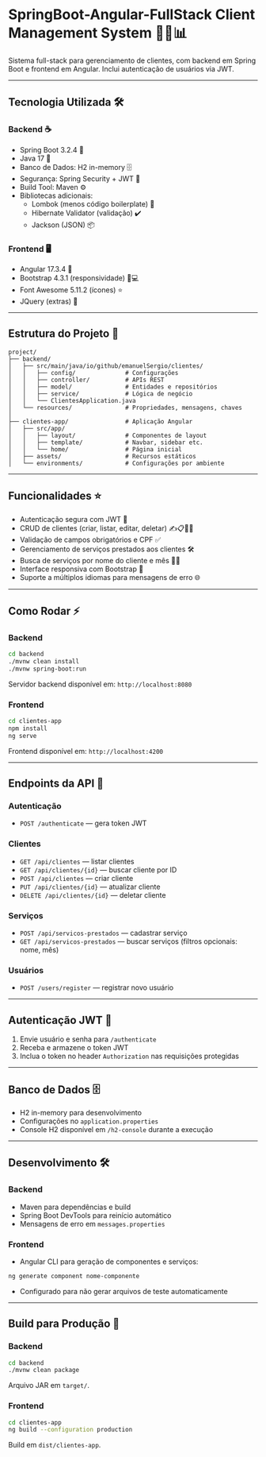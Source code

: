 # SpringBoot-Angular-FullStack Client Management System 🧑‍💼📊

Sistema full-stack para gerenciamento de clientes, com backend em Spring Boot e frontend em Angular. Inclui autenticação de usuários via JWT.

---

## Tecnologia Utilizada 🛠️

### Backend ☕
- Spring Boot 3.2.4 🌱
- Java 17 📜
- Banco de Dados: H2 in-memory 🗄️
- Segurança: Spring Security + JWT 🔐
- Build Tool: Maven ⚙️
- Bibliotecas adicionais:
  - Lombok (menos código boilerplate) 🧹
  - Hibernate Validator (validação) ✔️
  - Jackson (JSON) 📦

### Frontend 🖥️
- Angular 17.3.4 🔷
- Bootstrap 4.3.1 (responsividade) 📱💻
- Font Awesome 5.11.2 (ícones) ⭐
- JQuery (extras) 🎯

---

## Estrutura do Projeto 📂

```
project/
├── backend/                     
│   ├── src/main/java/io/github/emanuelSergio/clientes/
│   │   ├── config/              # Configurações
│   │   ├── controller/          # APIs REST
│   │   ├── model/               # Entidades e repositórios
│   │   ├── service/             # Lógica de negócio
│   │   └── ClientesApplication.java
│   └── resources/               # Propriedades, mensagens, chaves
│
├── clientes-app/                # Aplicação Angular
│   ├── src/app/
│   │   ├── layout/              # Componentes de layout
│   │   ├── template/            # Navbar, sidebar etc.
│   │   └── home/                # Página inicial
│   ├── assets/                  # Recursos estáticos
│   └── environments/            # Configurações por ambiente
```

---

## Funcionalidades ⭐

- Autenticação segura com JWT 🔐
- CRUD de clientes (criar, listar, editar, deletar) ✍️📋📝❌
- Validação de campos obrigatórios e CPF ✅
- Gerenciamento de serviços prestados aos clientes 🛠️
- Busca de serviços por nome do cliente e mês 🔎📅
- Interface responsiva com Bootstrap 📱
- Suporte a múltiplos idiomas para mensagens de erro 🌐

---

## Como Rodar ⚡

### Backend
```bash
cd backend
./mvnw clean install
./mvnw spring-boot:run
```
Servidor backend disponível em: `http://localhost:8080`

### Frontend
```bash
cd clientes-app
npm install
ng serve
```
Frontend disponível em: `http://localhost:4200`

---

## Endpoints da API 🔗

### Autenticação
- `POST /authenticate` — gera token JWT

### Clientes
- `GET /api/clientes` — listar clientes
- `GET /api/clientes/{id}` — buscar cliente por ID
- `POST /api/clientes` — criar cliente
- `PUT /api/clientes/{id}` — atualizar cliente
- `DELETE /api/clientes/{id}` — deletar cliente

### Serviços
- `POST /api/servicos-prestados` — cadastrar serviço
- `GET /api/servicos-prestados` — buscar serviços (filtros opcionais: nome, mês)

### Usuários
- `POST /users/register` — registrar novo usuário

---

## Autenticação JWT 🔐

1. Envie usuário e senha para `/authenticate`  
2. Receba e armazene o token JWT  
3. Inclua o token no header `Authorization` nas requisições protegidas

---

## Banco de Dados 🗄️

- H2 in-memory para desenvolvimento  
- Configurações no `application.properties`  
- Console H2 disponível em `/h2-console` durante a execução

---

## Desenvolvimento 🛠️

### Backend
- Maven para dependências e build  
- Spring Boot DevTools para reinício automático  
- Mensagens de erro em `messages.properties`

### Frontend
- Angular CLI para geração de componentes e serviços:  
```bash
ng generate component nome-componente
```
- Configurado para não gerar arquivos de teste automaticamente

---

## Build para Produção 🚀

### Backend
```bash
cd backend
./mvnw clean package
```
Arquivo JAR em `target/`.

### Frontend
```bash
cd clientes-app
ng build --configuration production
```
Build em `dist/clientes-app`.
